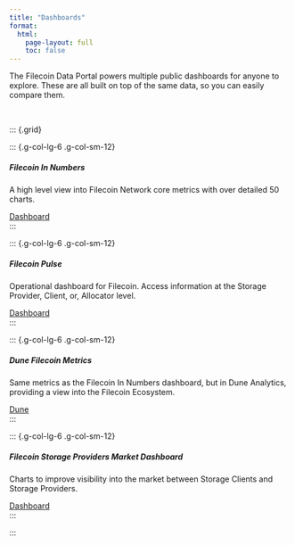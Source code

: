 ```yaml
---
title: "Dashboards"
format:
  html:
    page-layout: full
    toc: false
---
```


The Filecoin Data Portal powers multiple public dashboards for anyone to explore.
These are all built on top of the same data, so you can easily compare them.

<br>

::: {.grid}

::: {.g-col-lg-6 .g-col-sm-12}
<div class="card card-body">
<h5>Filecoin In Numbers</h5>
<p> A high level view into Filecoin Network core metrics with over detailed 50 charts. </p>
<a href="https://numbers.filecoindataportal.xyz/" target="_blank" class="btn btn-secondary">Dashboard</a>
</div>
:::

::: {.g-col-lg-6 .g-col-sm-12}
<div class="card card-body">
<h5>Filecoin Pulse</h5>
<p> Operational dashboard for Filecoin. Access information at the Storage Provider, Client, or, Allocator level. </p>
<a href="https://pulse.filecoindataportal.xyz/" target="_blank" class="btn btn-secondary">Dashboard</a>
</div>
:::

::: {.g-col-lg-6 .g-col-sm-12}
<div class="card card-body">
<h5>Dune Filecoin Metrics</h5>
<p> Same metrics as the Filecoin In Numbers dashboard, but in Dune Analytics, providing a view into the Filecoin Ecosystem. </p>
<a href="https://dune.com/kalen/filecoin-daily-metrics" target="_blank" class="btn btn-secondary">Dune</a>
</div>
:::

::: {.g-col-lg-6 .g-col-sm-12}
<div class="card card-body">
<h5>Filecoin Storage Providers Market Dashboard</h5>
<p class="card-text"> Charts to improve visibility into the market between Storage Clients and Storage Providers. </p>
<a href="https://filecoin-project.github.io/filecoin-storage-providers-market/" target="_blank" class="btn btn-secondary">Dashboard</a>
</div>
:::

:::
